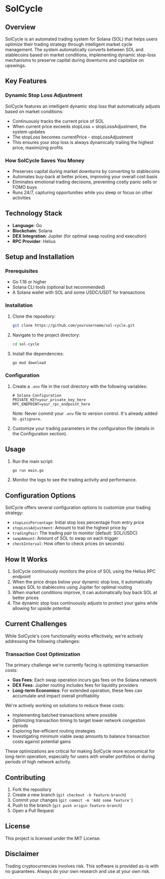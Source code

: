# SolCycle

## Overview
SolCycle is an automated trading system for Solana (SOL) that helps users optimize their trading strategy through intelligent market cycle management. The system automatically converts between SOL and stablecoins based on market conditions, implementing dynamic stop-loss mechanisms to preserve capital during downturns and capitalize on upswings.

## Key Features

### Dynamic Stop Loss Adjustment
SolCycle features an intelligent dynamic stop loss that automatically adjusts based on market conditions:

- Continuously tracks the current price of SOL
- When current price exceeds stopLoss + stopLossAdjustment, the system updates
- The stopLoss becomes currentPrice - stopLossAdjustment
- This ensures your stop loss is always dynamically trailing the highest price, maximizing profits

### How SolCycle Saves You Money
- Preserves capital during market downturns by converting to stablecoins
- Automates buy-back at better prices, improving your overall cost basis
- Eliminates emotional trading decisions, preventing costly panic sells or FOMO buys
- Runs 24/7, capturing opportunities while you sleep or focus on other activities

## Technology Stack
- **Language**: Go
- **Blockchain**: Solana
- **DEX Integration**: Jupiter (for optimal swap routing and execution)
- **RPC Provider**: Helius

## Setup and Installation

### Prerequisites
- Go 1.18 or higher
- Solana CLI tools (optional but recommended)
- A Solana wallet with SOL and some USDC/USDT for transactions

### Installation
1. Clone the repository:
   ```sh
   git clone https://github.com/yourusername/sol-cycle.git
   ```
2. Navigate to the project directory:
   ```sh
   cd sol-cycle
   ```
3. Install the dependencies:
   ```sh
   go mod download
   ```

### Configuration
1. Create a `.env` file in the root directory with the following variables:
   ```
   # Solana Configuration
   PRIVATE_KEY=your_private_key_here
   RPC_ENDPOINT=your_rpc_endpoint_here
   ```

   Note: Never commit your `.env` file to version control. It's already added to `.gitignore`.

2. Customize your trading parameters in the configuration file (details in the Configuration section).

## Usage
1. Run the main script:
   ```sh
   go run main.go
   ```

2. Monitor the logs to see the trading activity and performance.

## Configuration Options
SolCycle offers several configuration options to customize your trading strategy:

- `stopLossPercentage`: Initial stop loss percentage from entry price
- `stopLossAdjustment`: Amount to trail the highest price by
- `tradingPair`: The trading pair to monitor (default: SOL/USDC)
- `swapAmount`: Amount of SOL to swap on each trigger
- `checkInterval`: How often to check prices (in seconds)

## How It Works
1. SolCycle continuously monitors the price of SOL using the Helius RPC endpoint
2. When the price drops below your dynamic stop loss, it automatically swaps SOL to stablecoins using Jupiter for optimal routing
3. When market conditions improve, it can automatically buy back SOL at better prices
4. The dynamic stop loss continuously adjusts to protect your gains while allowing for upside potential

## Current Challenges

While SolCycle's core functionality works effectively, we're actively addressing the following challenges:

### Transaction Cost Optimization
The primary challenge we're currently facing is optimizing transaction costs:

- **Gas Fees**: Each swap operation incurs gas fees on the Solana network
- **DEX Fees**: Jupiter routing includes fees for liquidity providers
- **Long-term Economics**: For extended operation, these fees can accumulate and impact overall profitability

We're actively working on solutions to reduce these costs:

- Implementing batched transactions where possible
- Optimizing transaction timing to target lower network congestion periods
- Exploring fee-efficient routing strategies
- Investigating minimum viable swap amounts to balance transaction costs against potential gains

These optimizations are critical for making SolCycle more economical for long-term operation, especially for users with smaller portfolios or during periods of high network activity.

## Contributing
1. Fork the repository
2. Create a new branch (`git checkout -b feature-branch`)
3. Commit your changes (`git commit -m 'Add some feature'`)
4. Push to the branch (`git push origin feature-branch`)
5. Open a Pull Request

## License
This project is licensed under the MIT License.

## Disclaimer
Trading cryptocurrencies involves risk. This software is provided as-is with no guarantees. Always do your own research and use at your own risk.
